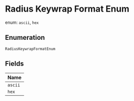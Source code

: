 
# Radius Keywrap Format Enum

enum: `ascii`, `hex`

## Enumeration

`RadiusKeywrapFormatEnum`

## Fields

| Name |
|  --- |
| `ascii` |
| `hex` |


